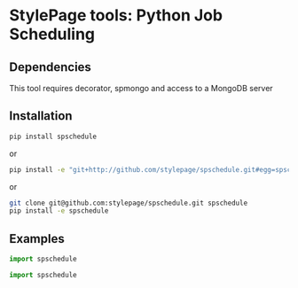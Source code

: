 # StylePage tools: Python Job Scheduling

## Dependencies

This tool requires decorator, spmongo and access to a MongoDB server

## Installation

```bash
pip install spschedule
```

or

```bash
pip install -e "git+http://github.com/stylepage/spschedule.git#egg=spschedule"
```

or

```bash
git clone git@github.com:stylepage/spschedule.git spschedule
pip install -e spschedule
```

## Examples

```python
import spschedule
```

```python
import spschedule
```
